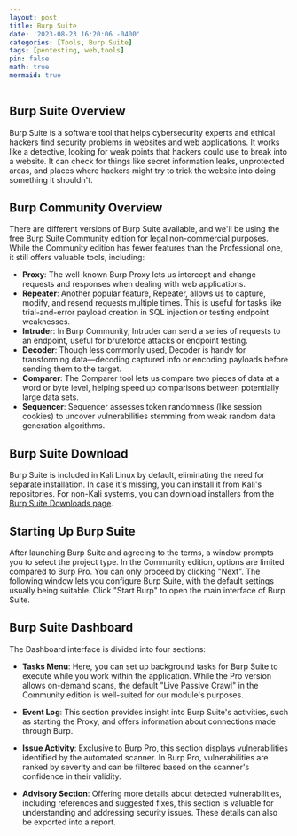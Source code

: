 ```yaml
---
layout: post
title: Burp Suite
date: '2023-08-23 16:20:06 -0400'
categories: [Tools, Burp Suite]
tags: [pentesting, web,tools]
pin: false
math: true
mermaid: true
---
```

## Burp Suite Overview
Burp Suite is a software tool that helps cybersecurity experts and ethical hackers find security problems in websites and web applications. It works like a detective, looking for weak points that hackers could use to break into a website. It can check for things like secret information leaks, unprotected areas, and places where hackers might try to trick the website into doing something it shouldn't.

## Burp Community  Overview
There are different versions of Burp Suite available, and we'll be using the free Burp Suite Community edition for legal non-commercial purposes. While the Community edition has fewer features than the Professional one, it still offers valuable tools, including:

- **Proxy**: The well-known Burp Proxy lets us intercept and change requests and responses when dealing with web applications.
- **Repeater**: Another popular feature, Repeater, allows us to capture, modify, and resend requests multiple times. This is useful for tasks like trial-and-error payload creation in SQL injection or testing endpoint weaknesses.
- **Intruder**: In Burp Community, Intruder can send a series of requests to an endpoint, useful for bruteforce attacks or endpoint testing.
- **Decoder**: Though less commonly used, Decoder is handy for transforming data—decoding captured info or encoding payloads before sending them to the target.
- **Comparer**: The Comparer tool lets us compare two pieces of data at a word or byte level, helping speed up comparisons between potentially large data sets.
- **Sequencer**: Sequencer assesses token randomness (like session cookies) to uncover vulnerabilities stemming from weak random data generation algorithms.

## Burp Suite Download
Burp Suite is included in Kali Linux by default, eliminating the need for separate installation. In case it's missing, you can install it from Kali's repositories. For non-Kali systems, you can download installers from the <a target="_blank" href="https://portswigger.net/burp/releases/professional-community-2023-9-2?requestededition=community&requestedplatform="> Burp Suite Downloads page</a>.

## Starting Up Burp Suite
After launching Burp Suite and agreeing to the terms, a window prompts you to select the project type. In the Community edition, options are limited compared to Burp Pro. You can only proceed by clicking "Next". The following window lets you configure Burp Suite, with the default settings usually being suitable. Click "Start Burp" to open the main interface of Burp Suite.

## Burp Suite Dashboard
The Dashboard interface is divided into four sections:

- **Tasks Menu**: Here, you can set up background tasks for Burp Suite to execute while you work within the application. While the Pro version allows on-demand scans, the default "Live Passive Crawl" in the Community edition is well-suited for our module's purposes.

- **Event Log**: This section provides insight into Burp Suite's activities, such as starting the Proxy, and offers information about connections made through Burp.

- **Issue Activity**: Exclusive to Burp Pro, this section displays vulnerabilities identified by the automated scanner. In Burp Pro, vulnerabilities are ranked by severity and can be filtered based on the scanner's confidence in their validity.

- **Advisory Section**: Offering more details about detected vulnerabilities, including references and suggested fixes, this section is valuable for understanding and addressing security issues. These details can also be exported into a report.